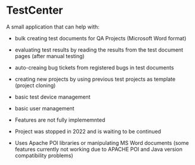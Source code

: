 # TestCenter

A small application that can help with:
- bulk creating test documents for QA Projects (Microsoft Word format)
- evaluating test results by reading the results from the test document pages (after manual testing)
- auto-creaing bug tickets from registered bugs in test documents
- creating new projects by using previous test projects as template (project cloning)
- basic test device management
- basic user management

- Features are not fully implememnted
- Project was stopped in 2022 and is waiting to be continued
- Uses Apache POI libraries or manipulating MS Word documents (some features currently not working due to APACHE POI and Java version compatibility problems)
